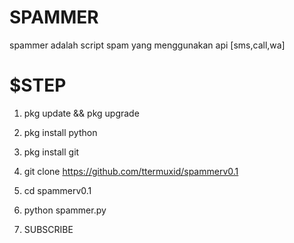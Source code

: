 # SPAMMER
spammer adalah script spam yang menggunakan api [sms,call,wa]

# $STEP 

1. pkg update && pkg upgrade

2. pkg install python

3. pkg install git

4. git clone https://github.com/ttermuxid/spammerv0.1

5. cd spammerv0.1

6. python spammer.py

7. SUBSCRIBE

